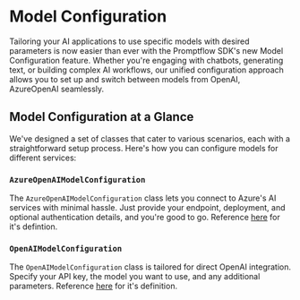 # Model Configuration

Tailoring your AI applications to use specific models with desired parameters is now easier than ever with the Promptflow SDK's new Model Configuration feature. Whether you're engaging with chatbots, generating text, or building complex AI workflows, our unified configuration approach allows you to set up and switch between models from OpenAI, AzureOpenAI seamlessly.

## Model Configuration at a Glance

We've designed a set of classes that cater to various scenarios, each with a straightforward setup process. Here's how you can configure models for different services:

### `AzureOpenAIModelConfiguration`

The `AzureOpenAIModelConfiguration` class lets you connect to Azure's AI services with minimal hassle. Just provide your endpoint, deployment, and optional authentication details, and you're good to go.
Reference [here](https://microsoft.github.io/promptflow/reference/python-library-reference/promptflow-core/promptflow.core.html?#promptflow.core.AzureOpenAIModelConfiguration) for it's defintion.

### `OpenAIModelConfiguration`

The `OpenAIModelConfiguration` class is tailored for direct OpenAI integration. Specify your API key, the model you want to use, and any additional parameters.
Reference [here](https://microsoft.github.io/promptflow/reference/python-library-reference/promptflow-core/promptflow.core.html?#promptflow.core.OpenAIModelConfiguration) for it's definition.
